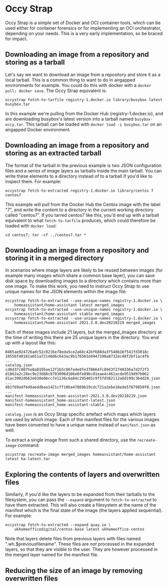 # Occy Strap

Occy Strap is a simple set of Docker and OCI container tools, which can be used either for container forensics or for implementing an OCI orchestrator, depending on your needs. This is a very early implementation, so be braced for impact.

## Downloading an image from a repository and storing as a tarball

Let's say we want to download an image from a repository and store it as a local tarball. This is a common thing to want to do in airgapped environments for example. You could do this with docker with a `docker pull; docker save`. The Occy Strap equivalent is:

```
occystrap fetch-to-tarfile registry-1.docker.io library/busybox latest busybox.tar
```

In this example we're pulling from the Docker Hub (registry-1.docker.io), and are downloading busybox's latest version into a tarball named `busybox-occy.tar`. This tarball can be loaded with `docker load -i busybox.tar` on an airgapped Docker environment.

## Downloading an image from a repository and storing as an extracted tarball

The format of the tarball in the previous example is two JSON configuration files and a series of image layers as tarballs inside the main tarball. You can write these elements to a directory instead of to a tarball if you'd like to inspect them. For example:

```
occystrap fetch-to-extracted registry-1.docker.io library/centos 7 centos7
```

This example will pull from the Docker Hub the Centos image with the label "7", and write the content to a directory in the current working directory called "centos7". If you tarred centos7 like this, you'd end up with a tarball equivalent to what `fetch-to-tarfile` produces, which could therefore be loaded with `docker load`:

```
cd centos7; tar -cf ../centos7.tar *
```

## Downloading an image from a repository and storing it in a merged directory

In scenarios where image layers are likely to be reused between images (for example many images which share a common base layer), you can save disk space by downloading images to a directory which contains more than one image. To make this work, you need to instruct Occy Strap to use unique names for the JSON elements within the image file:

```
occystrap fetch-to-extracted --use-unique-names registry-1.docker.io \
    homeassistant/home-assistant latest merged_images
occystrap fetch-to-extracted --use-unique-names registry-1.docker.io \
    homeassistant/home-assistant stable merged_images
occystrap fetch-to-extracted --use-unique-names registry-1.docker.io \
    homeassistant/home-assistant 2021.3.0.dev20210219 merged_images
```

Each of these images include 21 layers, but the merged_images directory at the time of writing this there are 25 unique layers in the directory. You end up with a layout like this:

```
0465ae924726adc52c0216e78eda5ce2a68c42bf688da3f540b16f541fd3018c
10556f40181a651a72148d6c643ac9b176501d4947190a8732ec48f2bf1ac4fb
...
catalog.json
cd8d37c8075e8a0195ae12f1b5c96fe4e8fe378664fc8943f2748336a7d2f2f3
d1862a2c28ec9e23d88c8703096d106e0fe89bc01eae4c461acde9519d97b062
d1ac3982d662e038e06cc7e1136c6a84c295465c9f5fd382112a6d199c364d20.json
...
d81f69adf6d8aeddbaa1421cff10ba47869b19cdc721a2ebe16ede57679850f0.json
...
manifest-homeassistant_home-assistant-2021.3.0.dev20210219.json
manifest-homeassistant_home-assistant-latest.json
manifest-homeassistant_home-assistant-stable.json
```

`catalog.json` is an Occy Strap specific artefact which maps which layers are used by which image. Each of the manifest files for the various images have been converted to have a unique name instead of `manifest.json` as well.

To extract a single image from such a shared directory, use the `recreate-image` command:

```
occystrap recreate-image merged_images homeassistant/home-assistant latest ha-latest.tar
```

## Exploring the contents of layers and overwritten files

Similarly, if you'd like the layers to be expanded from their tarballs to the filesystem, you can pass the `--expand` argument to `fetch-to-extracted` to have them extracted. This will also create a filesystem at the name of the manifest which is the final state of the image (the layers applied sequential). For example:

```
occystrap fetch-to-extracted --expand quay.io \
    ukhomeofficedigital/centos-base latest ukhomeoffice-centos
```

Note that layers delete files from previous layers with files named ".wh.$previousfilename". These files are _not_ processed in the expanded layers, so that they are visible to the user. They are however processed in the merged layer named for the manifest file.

## Reducing the size of an image by removing overwritten files



